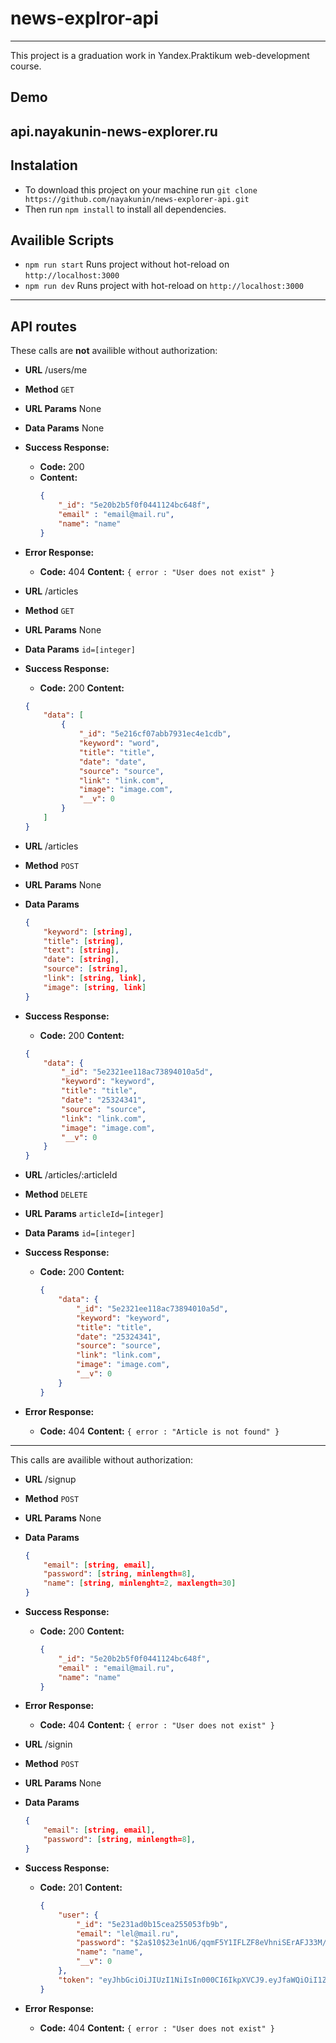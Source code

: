 # news-explror-api
---
This project is a graduation work in Yandex.Praktikum web-development course.
## Demo
api.nayakunin-news-explorer.ru
---
## Instalation
- To download this project on your machine run
`git clone https://github.com/nayakunin/news-explorer-api.git`
- Then run `npm install` to install all dependencies.
## Availible Scripts
- `npm run start`
Runs project without hot-reload on `http://localhost:3000`
- `npm run dev`
Runs project with hot-reload on `http://localhost:3000`
---
## API routes
These calls are **not** availible without authorization:
- **URL**
/users/me
- **Method**
`GET`
- **URL Params**
None
- **Data Params**
None
- **Success Response:**
    - **Code:** 200
    - **Content:**
        ```json
        {
            "_id": "5e20b2b5f0f0441124bc648f",
            "email" : "email@mail.ru",
            "name": "name"
        }
        ```

- **Error Response:**
    * **Code:** 404
    **Content:**
    `{ error : "User does not exist" }`
- **URL**
/articles
- **Method**
`GET`
- **URL Params**
None
- **Data Params**
`id=[integer]`
- **Success Response:**
    * **Code:** 200
    **Content:**
    ```json
    {
        "data": [
            {
                "_id": "5e216cf07abb7931ec4e1cdb",
                "keyword": "word",
                "title": "title",
                "date": "date",
                "source": "source",
                "link": "link.com",
                "image": "image.com",
                "__v": 0
            }
        ]
    }
    ```
- **URL**
/articles
- **Method**
`POST`
- **URL Params**
None
- **Data Params**
    ```json
    {
    	"keyword": [string],
    	"title": [string],
    	"text": [string],
    	"date": [string],
    	"source": [string],
    	"link": [string, link],
    	"image": [string, link]
    }
    ```
- **Success Response:**
    * **Code:** 200
    **Content:**
    ```json
    {
        "data": {
            "_id": "5e2321ee118ac73894010a5d",
            "keyword": "keyword",
            "title": "title",
            "date": "25324341",
            "source": "source",
            "link": "link.com",
            "image": "image.com",
            "__v": 0
        }
    }
    ```
- **URL**
/articles/:articleId
- **Method**
`DELETE`
- **URL Params**
`articleId=[integer]`
- **Data Params**
`id=[integer]`
- **Success Response:**
    * **Code:** 200
    **Content:**
        ```json
        {
            "data": {
                "_id": "5e2321ee118ac73894010a5d",
                "keyword": "keyword",
                "title": "title",
                "date": "25324341",
                "source": "source",
                "link": "link.com",
                "image": "image.com",
                "__v": 0
            }
        }
        ```
- **Error Response:**
    * **Code:** 404
    **Content:**
    `{ error : "Article is not found" }`
---
This calls are availible without authorization:
- **URL**
/signup
- **Method**
`POST`
- **URL Params**
None
- **Data Params**
    ```json
    {
        "email": [string, email],
        "password": [string, minlength=8],
        "name": [string, minlenght=2, maxlength=30]
    }
    ```
- **Success Response:**
    * **Code:** 200
    **Content:**
        ```json
        {
            "_id": "5e20b2b5f0f0441124bc648f",
            "email" : "email@mail.ru",
            "name": "name"
        }
        ```

- **Error Response:**
    * **Code:** 404
    **Content:**
    `{ error : "User does not exist" }`

- **URL**
/signin
- **Method**
`POST`
- **URL Params**
None
- **Data Params**
    ```json
    {
        "email": [string, email],
        "password": [string, minlength=8],
    }
    ```
- **Success Response:**
    * **Code:** 201
    **Content:**
        ```json
        {
            "user": {
                "_id": "5e231ad0b15cea255053fb9b",
                "email": "lel@mail.ru",
                "password": "$2a$10$23e1nU6/qqmF5Y1IFLZF8eVhniSErAFJ33M/l6kfZYKCP.STfvg3O",
                "name": "name",
                "__v": 0
            },
            "token": "eyJhbGciOiJIUzI1NiIsIn000CI6IkpXVCJ9.eyJfaWQiOiI1ZTIzMWFkMGIxNWNlYTI1NTA1M2ZiOWIiLCJpYXQiOjE1NzkzNjIyODUsImV4cCI6MTU3OTk2NzA4NX0.If2E8tpRI6QG2eCfgkMlejQdQFE-dzi_kl-_s2quaJI"
        }
        ```

- **Error Response:**
    * **Code:** 404
    **Content:**
    `{ error : "User does not exist" }`



